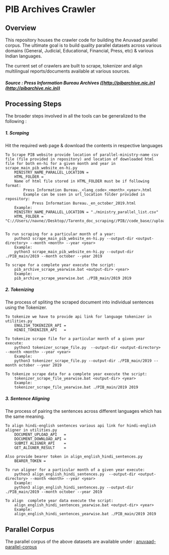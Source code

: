 # PIB Archives Crawler

## Overview
This repository houses the crawler code for building the Anuvaad parallel corpus.
The ultimate goal is to build quality parallel datasets across various domains
(General, Judicial, Educational, Financial, Press, etc) & various Indian languages.

The current set of crawlers are built to scrape, tokenizer and align
multilingual reports/documents available at various sources.

##### Source : Press Information Bureau Archives ([http://pibarchive.nic.in](http://pibarchive.nic.in))


## Processing Steps
The broader steps involved in all the tools can be generalized to the following :
##### 1. Scraping
Hit the required web page & download the contents in respective languages

	To Scrape PIB website provide location of parallel-ministry-name csv file (file provided in repository) and location of downloaded html file for both en-hi for a given month and year in scrape_main_pib_website_en-hi.py
		MINISTRY_NAME_PARALLEL_LOCATION = 
		HTML_FOLDER =
		Name of html file stored in HTML_FOLDER must be if following format: 
			Press Information Bureau._<lang_code>_<month>_<year>.html 
			Example can be ssen in url_location folder provided in repository:
				Press Information Bureau._en_october_2019.html
		Example:
		MINISTRY_NAME_PARALLEL_LOCATION = "./ministry_parallel_list.csv"
		HTML_FOLDER = "C://Users//navne//Desktop//Tarento_doc_scraping//PIB//code_base//upload_code//pib_main//url_location"
		
		
	To run scraping for a particular month of a year:
		puthon3 scrape_main_pib_website_en-hi.py --output-dir <output-directory> --month <month> --year <year>
		Example:
 		python3 scrape_main_pib_website_en-hi.py --output-dir ./PIB_main/2019 --month october --year 2019

	To scrape for a complete year execute the script:
		pib_archive_scrape_yearwise.bat <output-dir> <year>
		Example:
		pib_archive_scrape_yearwise.bat ./PIB_main/2019 2019

##### 2. Tokenizing
The process of spliting the scraped document into individual sentences using the Tokenizer.

	To tokenize we have to provide api link for language tokenizer in utilities.py
		ENGLISH_TOKENIZER_API = 
		HINDI_TOKENIZER_API   = 

	To tokenize scrape file for a particular month of a given year execute:
		python3 tokenizer_scrape_file.py  --output-dir <output-directory> --month <month> --year <year>
		Example:
		python3 tokenizer_scrape_file.py --output-dir ./PIB_main/2019 --month october --year 2019
  
	To tokenize scrape data for a complete year execute the script:
		tokenizer_scrape_file_yearwise.bat <output-dir> <year>
		Example:
		tokenizer_scrape_file_yearwise.bat ./PIB_main/2019 2019

##### 3. Sentence Aligning
The process of pairing the sentences across different languages which has the same meaning.

	To align hindi-english sentences various api link for hindi-english aligner in utilities.py
		DOCUMENT_UPLOAD_API   = 
		DOCUMENT_DOWNLOAD_API = 
		SUBMIT_ALIGNER_API    = 
		GET_ALIGNER_RESULT    = 
		
	Also provide bearer token in align_english_hindi_sentences.py
		BEARER_TOKEN =
		
	To run aligner for a particular month of a given year execute:
		python3 align_english_hindi_sentences.py  --output-dir <output-directory> --month <month> --year <year>
		Example:
		python3 align_english_hindi_sentences.py --output-dir ./PIB_main/2019 --month october --year 2019
		
	To align  complete year data execute the script:
		align_english_hindi_sentences_yearwise.bat <output-dir> <year>
		Example:
		align_english_hindi_sentences_yearwise.bat ./PIB_main/2019 2019

## Parallel Corpus
The parallel corpus of the above datasets are available under :
[anuvaad-parallel-corpus](https://github.com/project-anuvaad/anuvaad-parallel-corpus)
